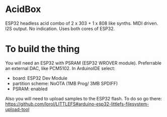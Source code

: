 # AcidBox
ESP32 headless acid combo of 2 x 303 + 1 x 808 like synths.
MIDI driven. I2S output. No indication. Uses both cores of ESP32.

# To build the thing
You will need an ESP32 with PSRAM (ESP32 WROVER module). Preferrable an external DAC, like PCM5102. In ArduinoIDE select: 
* board: ESP32 Dev Module
* partition scheme: NoOTA (1MB Prog/ 3MB SPDIFF)
* PSRAM: enabled

Also you will need to upload samples to the ESP32 flash. To do so go there: https://github.com/lorol/LITTLEFS#arduino-esp32-littlefs-filesystem-upload-tool
